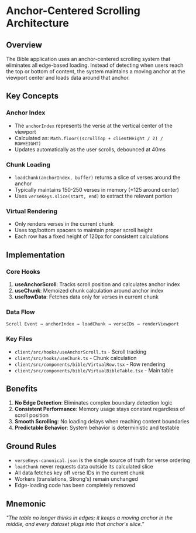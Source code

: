 # Anchor-Centered Scrolling Architecture

## Overview

The Bible application uses an anchor-centered scrolling system that eliminates all edge-based loading. Instead of detecting when users reach the top or bottom of content, the system maintains a moving anchor at the viewport center and loads data around that anchor.

## Key Concepts

### Anchor Index
- The `anchorIndex` represents the verse at the vertical center of the viewport
- Calculated as: `Math.floor((scrollTop + clientHeight / 2) / ROWHEIGHT)`
- Updates automatically as the user scrolls, debounced at 40ms

### Chunk Loading
- `loadChunk(anchorIndex, buffer)` returns a slice of verses around the anchor
- Typically maintains 150-250 verses in memory (±125 around center)
- Uses `verseKeys.slice(start, end)` to extract the relevant portion

### Virtual Rendering
- Only renders verses in the current chunk
- Uses top/bottom spacers to maintain proper scroll height
- Each row has a fixed height of 120px for consistent calculations

## Implementation

### Core Hooks

1. **useAnchorScroll**: Tracks scroll position and calculates anchor index
2. **useChunk**: Memoized chunk calculation around anchor index
3. **useRowData**: Fetches data only for verses in current chunk

### Data Flow

```
Scroll Event → anchorIndex → loadChunk → verseIDs → renderViewport
```

### Key Files

- `client/src/hooks/useAnchorScroll.ts` - Scroll tracking
- `client/src/hooks/useChunk.ts` - Chunk calculation
- `client/src/components/bible/VirtualRow.tsx` - Row rendering
- `client/src/components/bible/VirtualBibleTable.tsx` - Main table

## Benefits

1. **No Edge Detection**: Eliminates complex boundary detection logic
2. **Consistent Performance**: Memory usage stays constant regardless of scroll position
3. **Smooth Scrolling**: No loading delays when reaching content boundaries
4. **Predictable Behavior**: System behavior is deterministic and testable

## Ground Rules

- `verseKeys-canonical.json` is the single source of truth for verse ordering
- `loadChunk` never requests data outside its calculated slice
- All data fetches key off verse IDs in the current chunk
- Workers (translations, Strong's) remain unchanged
- Edge-loading code has been completely removed

## Mnemonic

*"The table no longer thinks in edges; it keeps a moving anchor in the middle, and every dataset plugs into that anchor's slice."*